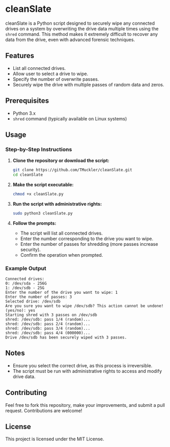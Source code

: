 
# cleanSlate

cleanSlate is a Python script designed to securely wipe any connected drives on a system by overwriting the drive data multiple times using the `shred` command. This method makes it extremely difficult to recover any data from the drive, even with advanced forensic techniques.

## Features
- List all connected drives.
- Allow user to select a drive to wipe.
- Specify the number of overwrite passes.
- Securely wipe the drive with multiple passes of random data and zeros.

## Prerequisites
- Python 3.x
- `shred` command (typically available on Linux systems)

## Usage

### Step-by-Step Instructions

1. **Clone the repository or download the script:**
    ```bash
    git clone https://github.com/TMuckler/cleanSlate.git
    cd cleanSlate
    ```

2. **Make the script executable:**
    ```bash
    chmod +x cleanSlate.py
    ```

3. **Run the script with administrative rights:**
    ```bash
    sudo python3 cleanSlate.py
    ```

4. **Follow the prompts:**
    - The script will list all connected drives.
    - Enter the number corresponding to the drive you want to wipe.
    - Enter the number of passes for shredding (more passes increase security).
    - Confirm the operation when prompted.

### Example Output

```plaintext
Connected drives:
0: /dev/sda - 256G
1: /dev/sdb - 25G
Enter the number of the drive you want to wipe: 1
Enter the number of passes: 3
Selected drive: /dev/sdb
Are you sure you want to wipe /dev/sdb? This action cannot be undone! (yes/no): yes
Starting shred with 3 passes on /dev/sdb
shred: /dev/sdb: pass 1/4 (random)...
shred: /dev/sdb: pass 2/4 (random)...
shred: /dev/sdb: pass 3/4 (random)...
shred: /dev/sdb: pass 4/4 (000000)...
Drive /dev/sdb has been securely wiped with 3 passes.
```

## Notes
- Ensure you select the correct drive, as this process is irreversible.
- The script must be run with administrative rights to access and modify drive data.

## Contributing
Feel free to fork this repository, make your improvements, and submit a pull request. Contributions are welcome!

## License
This project is licensed under the MIT License.

